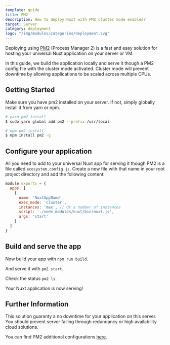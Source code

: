 ```yaml
---
template: guide
title: PM2
description: How to deploy Nuxt with PM2 cluster mode enabled?
target: Server
category: deployment
logo: "/img/modules/categories/deployment.svg"
---
```


Deploying using [PM2](https://pm2.keymetrics.io/) (Process Manager 2) is a fast and easy solution for hosting your universal Nuxt application on your server or VM.

In this guide, we build the application locally and serve it though a PM2 config file with the cluster mode activated. Cluster mode will prevent downtime by allowing applications to be scaled across multiple CPUs.

## Getting Started

Make sure you have pm2 installed on your server. If not, simply globally install it from yarn or npm.

```bash
# yarn pm2 install
$ sudo yarn global add pm2 --prefix /usr/local

# npm pm2 install
$ npm install pm2 -g
```

## Configure your application

All you need to add to your universal Nuxt app for serving it though PM2 is a file called `ecosystem.config.js`. Create a new file with that name in your root project directory and add the following content:

```javascript
module.exports = {
  apps: [
    {
      name: 'NuxtAppName',
      exec_mode: 'cluster',
      instances: 'max', // Or a number of instances
      script: './node_modules/nuxt/bin/nuxt.js',
      args: 'start'
    }
  ]
}
```

## Build and serve the app

Now build your app with `npm run build`.

And serve it with `pm2 start`.

Check the status `pm2 ls`.

Your Nuxt application is now serving!

## Further Information

This solution guaranty a no downtime for your application on this server. You should prevent server failing through redundancy or high availability cloud solutions.

You can find PM2 additional configurations [here](https://pm2.keymetrics.io/docs/usage/application-declaration/#general).
